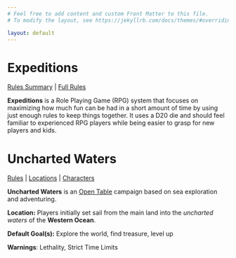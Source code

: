 ```yaml
---
# Feel free to add content and custom Front Matter to this file.
# To modify the layout, see https://jekyllrb.com/docs/themes/#overriding-theme-defaults

layout: default
---
```

# Expeditions
[Rules Summary]({{site.baseurl}}/Rules/Summary/) | [Full Rules]({{site.baseurl}}/Rules/)

**Expeditions** is a Role Playing Game (RPG) system that focuses on maximizing how much fun can be had in a short amount of time by using just enough rules to keep things together. It uses a D20 die and should feel familiar to experienced RPG players while being easier to grasp for new players and kids.

# **Uncharted Waters**
[Rules]({{site.baseurl}}/UnchartedWaters/Rules) | [Locations]({{site.baseurl}}/UnchartedWaters/Locations/) | [Characters]({{site.baseurl}}/UnchartedWaters/Characters/)

**Uncharted Waters** is an [Open Table]({{site.baseurl}}/UnchartedWaters/Rules/OpenTable/) campaign based on sea exploration and adventuring. 

**Location:** Players initially set sail from the main land into the _uncharted waters_ of the **Western Ocean**.

**Default Goal(s):** Explore the world, find treasure, level up

**Warnings**: Lethality, Strict Time Limits